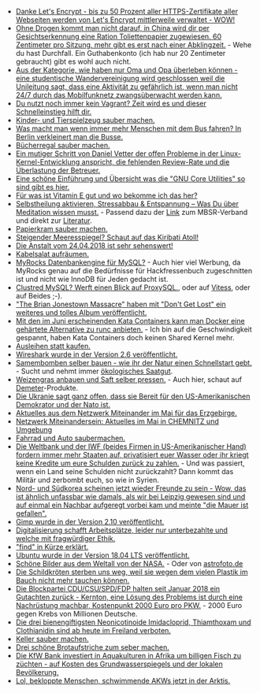 * [Danke Let's Encrypt - bis zu 50 Prozent aller HTTPS-Zertifikate aller Webseiten werden von Let's Encrypt mittlerweile verwaltet - WOW!](https://www.pro-linux.de/news/1/25825/lets-encrypt-auf-mehr-als-50-aller-https-domains.html)
* [Ohne Drogen kommt man nicht darauf, in China wird dir per Gesichtserkennung eine Ration Toliettenpapier zugewiesen. 60 Zentimeter pro Sitzung, mehr gibt es erst nach einer Abklingzeit.](https://blog.fefe.de/?ts=a4235cbd) - Wehe du hast Durchfall. Ein Guthabenkonto (ich hab nur 20 Zentimeter gebraucht) gibt es wohl auch nicht.
* [Aus der Kategorie, wie haben nur Oma und Opa überleben können - eine studentische Wandervereinigung wird geschlossen weil die Unileitung sagt, dass eine Aktivität zu gefährlich ist, wenn man nicht 24/7 durch das Mobilfunknetz zwangsüberwacht werden kann.](https://blog.fefe.de/?ts=a42353a8)
* [Du nutzt noch immer kein Vagrant? Zeit wird es und dieser Schnelleinstieg hilft dir.](https://opensource.com/article/18/4/vagrant-guide-get-started)
* [Kinder- und Tierspielzeug sauber machen.](https://www.smarticular.net/blitzblank-tag-16-spielzeug-kind-hund-katze-aussortieren-putzen-waschen-natron/)
* [Was macht man wenn immer mehr Menschen mit dem Bus fahren? In Berlin verkleinert man die Busse.](https://blog.fefe.de/?ts=a4230bc3)
* [Bücherregal sauber machen.](https://www.smarticular.net/blitzblank-tag-17-buecherregal-buecher-sortieren-aufraeumen-ordnen/)
* [Ein mutiger Schritt von Daniel Vetter der offen Probleme in der Linux-Kernel-Entwicklung anspricht, die fehlenden Review-Rate und die Überlastung der Betreuer.](https://www.pro-linux.de/news/1/25831/vetter-zweierlei-ma%C3%9F-beim-review-von-kernel-beitr%C3%A4gen.html)
* [Eine schöne Einführung und Übersicht was die "GNU Core Utilities" so sind gibt es hier.](https://opensource.com/article/18/4/gnu-core-utilities)
* [Für was ist Vitamin E gut und wo bekomme ich das her?](https://www.smarticular.net/vitamin-e-tocopherol-aufgaben-lebensmittel/)
* [Selbstheilung aktivieren, Stressabbau & Entspannung – Was Du über Meditation wissen musst.](http://www.welt-im-wandel.tv/video/selbstheilung-aktivieren-stressabbau-entspannung-was-du-ueber-meditation-wissen-musst/) - Passend dazu der [Link](http://www.mbsr-verband.de/) zum MBSR-Verband und direkt zur [Literatur](http://www.mbsr-verband.de/mbsr-mbct/literatur.html).
* [Papierkram sauber machen.](https://www.smarticular.net/blitzblank-tag-18-aktenordner-dokumente-sortieren-ordnerstruktur/)
* [Steigender Meeresspiegel? Schaut auf das Kiribati Atoll!](https://netzfrauen.org/2018/04/25/kiribati/)
* [Die Anstalt vom 24.04.2018 ist sehr sehenswert!](https://www.maskenfall.de/?p=12516)
* [Kabelsalat aufräumen.](https://www.smarticular.net/blitzblank-tag-19-ladekabel-ordnung-aufbewahrung-organisieren/)
* [MyRocks Datenbankengine für MySQL?](http://myrocks.io/) - Auch hier viel Werbung, da MyRocks genau auf die Bedürfnisse für Hackfressenbuch zugeschnitten ist und nicht wie InnoDB für Jeden gedacht ist.
* [Clustred MySQL? Werft einen Blick auf ProxySQL.](http://proxysql.com/), oder auf [Vitess](https://vitess.io/), oder auf Beides ;-).
* ["The Brian Jonestown Massacre" haben mit "Don't Get Lost" ein weiteres und tolles Album veröffentlicht.](https://tuxproject.de/blog/2018/04/kurzkritik-the-brian-jonestown-massacre-dont-get-lost/)
* [Mit den im Juni erscheinenden Kata Containers kann man Docker eine gehärtete Alternative zu runc anbieten.](https://opensource.com/article/18/4/kata-containers) - Ich bin auf die Geschwindigkeit gespannt, haben Kata Containers doch keinen Shared Kernel mehr.
* [Ausleihen statt kaufen.](https://www.careelite.de/dinge-ausleihen/)
* [Wireshark wurde in der Version 2.6 veröffentlicht.](https://www.pro-linux.de/news/1/25838/wireshark-26-mit-verbesserungen-bei-der-bedienung.html)
* [Samembomben selber bauen - wie ihr der Natur einen Schnellstart gebt.](https://www.smarticular.net/samenbomben-seedbomb-einfach-selber-machen/) - Sucht und nehmt immer [ökologisches Saatgut](https://www.bingenheimersaatgut.de/).
* [Weizengras anbauen und Saft selber pressen.](https://www.smarticular.net/weizengras-anbauen-ernten-gesund-wirkung/) - Auch hier, schaut auf [Demeter](https://www.amazon.de/Demeter-Weizen-ganz-keimf%C3%A4hig-Keimsaat/dp/B01ARM22JM)-Produkte.
* [Die Ukranie sagt ganz offen, dass sie Bereit für den US-Amerikanischen Demokrator und der Nato ist.](https://blog.fefe.de/?ts=a41f1cff)
* [Aktuelles aus dem Netzwerk Miteinander im Mai für das Erzgebirge.](https://bio-erzgebirge.de/wp/?p=14467)
* [Netzwerk Miteinandersein: Aktuelles im Mai in CHEMNITZ und Umgebung](https://bio-erzgebirge.de/wp/?p=14403)
* [Fahrrad und Auto saubermachen.](https://www.smarticular.net/blitzblank-tag-20-auto-fahrrad-check-natuerlich-sauber-putzen-natron/)
* [Die Weltbank und der IWF (beides Firmen in US-Amerikanischer Hand) fordern immer mehr Staaten auf, privatisiert euer Wasser oder ihr kriegt keine Kredite um eure Schulden zurück zu zahlen.](https://netzfrauen.org/2018/04/27/wasser-2/) - Und was passiert, wenn ein Land seine Schulden nicht zurückzahlt? Dann kommt das Militär und zerbombt euch, so wie in Syrien.
* [Nord- und Südkorea scheinen jetzt wieder Freunde zu sein - Wow, das ist ähnlich unfassbar wie damals, als wir bei Leipzig gewesen sind und auf einmal ein Nachbar aufgeregt vorbei kam und meinte "die Mauer ist gefallen".](https://blog.fefe.de/?ts=a41dd520)
* [Gimp wurde in der Version 2.10 veröffentlicht.](https://www.phoronix.com/scan.php?page=news_item&px=GIMP-2.10-Released)
* [Digitalisierung schafft Arbeitsplätze, leider nur unterbezahlte und welche mit fragwürdiger Ethik.](https://blog.fefe.de/?ts=a41d899c)
* ["find" in Kürze erklärt.](https://opensource.com/article/18/4/how-use-find-linux)
* [Ubuntu wurde in der Version 18.04 LTS veröffentlicht.](https://www.pro-linux.de/news/1/25844/ubuntu-1804-lts-freigegeben.html)
* [Schöne Bilder aus dem Weltall von der NASA.](http://www.spitzer.caltech.edu/explore/475-Wallpapers) - Oder von [astrofoto.de](http://www.astrofoto.de/german/highlite/galaxien.htm)
* [Die Schildkröten sterben uns weg, weil sie wegen dem vielen Plastik im Bauch nicht mehr tauchen können.](https://netzfrauen.org/2018/04/28/57613/)
* [Die Blockpartei CDU/CSU/SPD/FDP halten seit Januar 2018 ein Gutachten zurück - Kernton, eine Lösung des Problems ist durch eine Nachrüstung machbar, Kostenpunkt 2000 Euro pro PKW.](http://www.sonnenseite.com/de/mobilitaet/dieselskandal-gutachten-monatelang-geheim-gehalten.html) - 2000 Euro gegen Krebs von Millionen Deutsche.
* [Die drei bienengiftigsten Neonicotinoide Imidacloprid, Thiamthoxam und Clothianidin sind ab heute im Freiland verboten.](http://www.sonnenseite.com/de/politik/ein-guter-tag-fuer-biene-hummel-und-schmetterling.html)
* [Keller sauber machen.](https://www.smarticular.net/blitzblank-tag-21-keller-aufraeumen-ordnen-ausmisten-entruempeln/)
* [Drei schöne Brotaufstriche zum seber machen.](https://www.smarticular.net/brotaufstrich-fruehling-selber-machen-frisch-regional-radieschen/)
* [Die KfW Bank investiert in Aquakulturen in Afrika um billigen Fisch zu züchten - auf Kosten des Grundwasserspiegels und der lokalen Bevölkerung.](https://netzfrauen.org/2018/04/28/53598-2/)
* [Lol, bekloppte Menschen, schwimmende AKWs jetzt in der Arktis.](http://www.sonnenseite.com/de/energie/schwimmendes-atomkraftwerk-startet-in-die-arktis.html)
